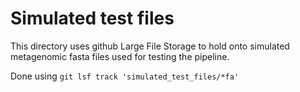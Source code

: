# Simulated test files
This directory uses github Large File Storage to hold onto simulated metagenomic fasta files used for testing the pipeline.

Done using `git lsf track 'simulated_test_files/*fa'`
